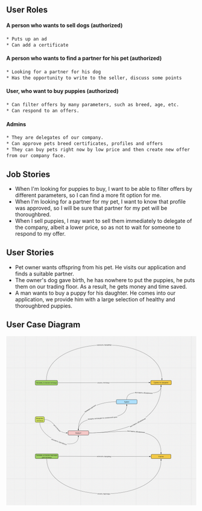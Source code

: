 ## User Roles
#### A person who wants to sell dogs (authorized)
    * Puts up an ad
    * Can add a certificate

#### A person who wants to find a partner for his pet (authorized)
    * Looking for a partner for his dog
    * Has the opportunity to write to the seller, discuss some points

#### User, who want to buy puppies (authorized)
    * Can filter offers by many parameters, such as breed, age, etc.
    * Can respond to an offers.

#### Admins
    * They are delegates of our company. 
    * Can approve pets breed certificates, profiles and offers
    * They can buy pets right now by low price and then create new offer from our company face.

## Job Stories

* When I'm looking for puppies to buy, I want to be able to filter offers by different parameters, so I can find a more fit option for me.
* When I'm looking for a partner for my pet, I want to know that profile was approved, so I will be sure that partner for my pet will be thoroughbred.
* When I sell puppies, I may want to sell them immediately to delegate of the company, albeit a lower price, so as not to wait for someone to respond to my offer.

## User Stories

* Pet owner wants offspring from his pet. He visits our application and finds a suitable partner.
* The owner's dog gave birth, he has nowhere to put the puppies, he puts them on our trading floor. As a result, he gets money and time saved.
* A man wants to buy a puppy for his daughter. He comes into our application, we provide him with a large selection of healthy and thoroughbred puppies.

## User Case Diagram

<p align="center">
  <img src="/images/diagram.png" title="Use Case Diagram" alt="Use Case Diagram">
</p>
